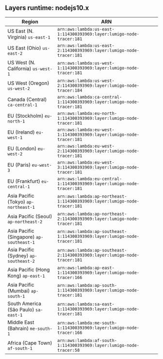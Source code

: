 Layers runtime: nodejs10.x
----
| Region | ARN |
| --- | --- |
|US East (N. Virginia)  `us-east-1`|`arn:aws:lambda:us-east-1:114300393969:layer:lumigo-node-tracer:181`|
|US East (Ohio)  `us-east-2`|`arn:aws:lambda:us-east-2:114300393969:layer:lumigo-node-tracer:181`|
|US West (N. California)  `us-west-1`|`arn:aws:lambda:us-west-1:114300393969:layer:lumigo-node-tracer:181`|
|US West (Oregon)  `us-west-2`|`arn:aws:lambda:us-west-2:114300393969:layer:lumigo-node-tracer:184`|
|Canada (Central)  `ca-central-1`|`arn:aws:lambda:ca-central-1:114300393969:layer:lumigo-node-tracer:181`|
|EU (Stockholm)  `eu-north-1`|`arn:aws:lambda:eu-north-1:114300393969:layer:lumigo-node-tracer:181`|
|EU (Ireland)  `eu-west-1`|`arn:aws:lambda:eu-west-1:114300393969:layer:lumigo-node-tracer:181`|
|EU (London)  `eu-west-2`|`arn:aws:lambda:eu-west-2:114300393969:layer:lumigo-node-tracer:181`|
|EU (Paris)  `eu-west-3`|`arn:aws:lambda:eu-west-3:114300393969:layer:lumigo-node-tracer:181`|
|EU (Frankfurt)  `eu-central-1`|`arn:aws:lambda:eu-central-1:114300393969:layer:lumigo-node-tracer:181`|
|Asia Pacific (Tokyo)  `ap-northeast-1`|`arn:aws:lambda:ap-northeast-1:114300393969:layer:lumigo-node-tracer:181`|
|Asia Pacific (Seoul)  `ap-northeast-2`|`arn:aws:lambda:ap-northeast-2:114300393969:layer:lumigo-node-tracer:181`|
|Asia Pacific (Singapore)  `ap-southeast-1`|`arn:aws:lambda:ap-southeast-1:114300393969:layer:lumigo-node-tracer:181`|
|Asia Pacific (Sydney)  `ap-southeast-2`|`arn:aws:lambda:ap-southeast-2:114300393969:layer:lumigo-node-tracer:181`|
|Asia Pacific (Hong Kong)  `ap-east-1`|`arn:aws:lambda:ap-east-1:114300393969:layer:lumigo-node-tracer:166`|
|Asia Pacific (Mumbai)  `ap-south-1`|`arn:aws:lambda:ap-south-1:114300393969:layer:lumigo-node-tracer:181`|
|South America (São Paulo)  `sa-east-1`|`arn:aws:lambda:sa-east-1:114300393969:layer:lumigo-node-tracer:181`|
|Middle East (Bahrain)  `me-south-1`|`arn:aws:lambda:me-south-1:114300393969:layer:lumigo-node-tracer:166`|
|Africa (Cape Town)  `af-south-1`|`arn:aws:lambda:af-south-1:114300393969:layer:lumigo-node-tracer:58`|
